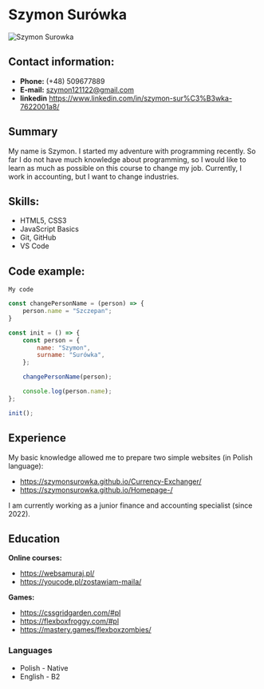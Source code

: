 # Szymon Surówka
![Szymon Surowka](https://i.ibb.co/jyfKbDg/Szymon-jpg.png)

## Contact information:

- **Phone:** (+48) 509677889
- **E-mail:** szymon121122@gmail.com
- **linkedin** https://www.linkedin.com/in/szymon-sur%C3%B3wka-7622001a8/

## Summary

My name is Szymon. I started my adventure with programming recently. So far I do not have much knowledge about programming, so I would like to learn as much as possible on this course to change my job. Currently, I work in accounting, but I want to change industries.
## Skills:

- HTML5, CSS3
- JavaScript Basics
- Git, GitHub
- VS Code
## Code example:

`My code`

``` javascript
const changePersonName = (person) => {
    person.name = "Szczepan";
}

const init = () => {
    const person = {
        name: "Szymon",
        surname: "Surówka",
    };

    changePersonName(person);

    console.log(person.name);
};

init();
```
## Experience

My basic knowledge allowed me to prepare two simple websites (in Polish language):
- https://szymonsurowka.github.io/Currency-Exchanger/
- https://szymonsurowka.github.io/Homepage-/

I am currently working as a junior finance and accounting specialist (since 2022).

## Education

**Online courses:**
- https://websamuraj.pl/
- https://youcode.pl/zostawiam-maila/

**Games:**
- https://cssgridgarden.com/#pl
- https://flexboxfroggy.com/#pl
- https://mastery.games/flexboxzombies/
### Languages

- Polish - Native
- English - B2